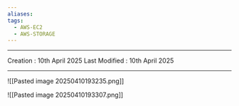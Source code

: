```yaml
---
aliases: 
tags:
  - AWS-EC2
  - AWS-STORAGE
---
```

---
Creation : 10th April 2025
Last Modified : 10th April 2025
___

![[Pasted image 20250410193235.png]]

![[Pasted image 20250410193307.png]]

